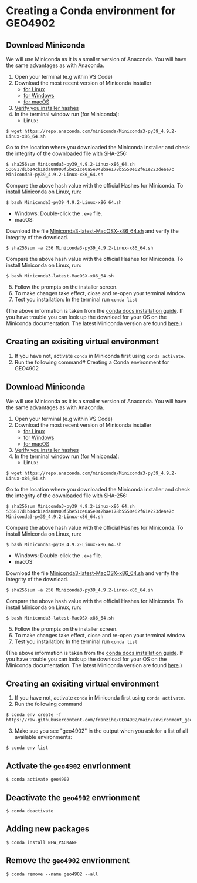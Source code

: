 # Creating a Conda environment for GEO4902


## Download Miniconda 
We will use Miniconda as it is a smaller version of Anaconda. You will have the same advantages as with Anaconda.

1. Open your terminal (e.g within VS Code)
2. Download the most recent version of Miniconda installer 
   - [for Linux](https://docs.conda.io/en/latest/miniconda.html#linux-installers)
   - [for Windows](https://docs.conda.io/en/latest/miniconda.html)
   - [for macOS](https://docs.conda.io/en/latest/miniconda.html)
3. [Verify you installer hashes](https://docs.conda.io/projects/conda/en/latest/user-guide/install/download.html#hash-verification)
4. In the terminal window run (for Miniconda):
   - Linux: 

```
$ wget https://repo.anaconda.com/miniconda/Miniconda3-py39_4.9.2-Linux-x86_64.sh 

```
Go to the location where you downloaded the Miniconda installer and check the integrity of the downloaded file with SHA-256:
```
$ sha256sum Miniconda3-py39_4.9.2-Linux-x86_64.sh
536817d1b14cb1ada88900f5be51ce0a5e042bae178b5550e62f61e223deae7c  Miniconda3-py39_4.9.2-Linux-x86_64.sh
```  
Compare the above hash value with the official Hashes for Miniconda. To install Miniconda on Linux, run:
```
$ bash Miniconda3-py39_4.9.2-Linux-x86_64.sh 

```
   - Windows: Double-click the `.exe` file.
   - macOS: 

Download the file [Miniconda3-latest-MacOSX-x86_64.sh](https://docs.conda.io/en/latest/miniconda.html) and verify the integrity of the download.
```
$ sha256sum -a 256 Miniconda3-py39_4.9.2-Linux-x86_64.sh
``` 
Compare the above hash value with the official Hashes for Miniconda. To install Miniconda on Linux, run:
```
$ bash Miniconda3-latest-MacOSX-x86_64.sh
```

5. Follow the prompts on the installer screen.
6. To make changes take effect, close and re-open your terminal window
7. Test you installation: In the terminal run `conda list`

(The above information is taken from the [conda docs installation guide](https://docs.conda.io/projects/conda/en/latest/user-guide/install/index.html). If you have trouble you can look up the download for your OS on the Miniconda documentation. The latest Miniconda version are found [here](https://docs.conda.io/en/latest/miniconda.html).)

## Creating an exisiting virtual environment
1. If you have not, activate `conda` in Miniconda first using `conda activate`.
2. Run the following command# Creating a Conda environment for GEO4902


## Download Miniconda 
We will use Miniconda as it is a smaller version of Anaconda. You will have the same advantages as with Anaconda.

1. Open your terminal (e.g within VS Code)
2. Download the most recent version of Miniconda installer 
   - [for Linux](https://docs.conda.io/en/latest/miniconda.html#linux-installers)
   - [for Windows](https://docs.conda.io/en/latest/miniconda.html)
   - [for macOS](https://docs.conda.io/en/latest/miniconda.html)
3. [Verify you installer hashes](https://docs.conda.io/projects/conda/en/latest/user-guide/install/download.html#hash-verification)
4. In the terminal window run (for Miniconda):
   - Linux: 

```
$ wget https://repo.anaconda.com/miniconda/Miniconda3-py39_4.9.2-Linux-x86_64.sh 

```
Go to the location where you downloaded the Miniconda installer and check the integrity of the downloaded file with SHA-256:
```
$ sha256sum Miniconda3-py39_4.9.2-Linux-x86_64.sh
536817d1b14cb1ada88900f5be51ce0a5e042bae178b5550e62f61e223deae7c  Miniconda3-py39_4.9.2-Linux-x86_64.sh
```  
Compare the above hash value with the official Hashes for Miniconda. To install Miniconda on Linux, run:
```
$ bash Miniconda3-py39_4.9.2-Linux-x86_64.sh 

```
   - Windows: Double-click the `.exe` file.
   - macOS: 

Download the file [Miniconda3-latest-MacOSX-x86_64.sh](https://docs.conda.io/en/latest/miniconda.html) and verify the integrity of the download.
```
$ sha256sum -a 256 Miniconda3-py39_4.9.2-Linux-x86_64.sh
``` 
Compare the above hash value with the official Hashes for Miniconda. To install Miniconda on Linux, run:
```
$ bash Miniconda3-latest-MacOSX-x86_64.sh
```

5. Follow the prompts on the installer screen.
6. To make changes take effect, close and re-open your terminal window
7. Test you installation: In the terminal run `conda list`

(The above information is taken from the [conda docs installation guide](https://docs.conda.io/projects/conda/en/latest/user-guide/install/index.html). If you have trouble you can look up the download for your OS on the Miniconda documentation. The latest Miniconda version are found [here](https://docs.conda.io/en/latest/miniconda.html).)

## Creating an exisiting virtual environment
1. If you have not, activate `conda` in Miniconda first using `conda activate`.
2. Run the following command
```
$ conda env create -f https://raw.githubusercontent.com/franzihe/GEO4902/main/environment_geo4902.yml

```
3. Make sue you see "geo4902" in the output when you ask for a list of all available environments:
```
$ conda env list
```

## Activate the `geo4902` envrionment
```
$ conda activate geo4902
```
## Deactivate the `geo4902` envrionment
```
$ conda deactivate

```
## Adding new packages 
```
$ conda install NEW_PACKAGE
```

## Remove the `geo4902` envrionment
```
$ conda remove --name geo4902 --all
```
